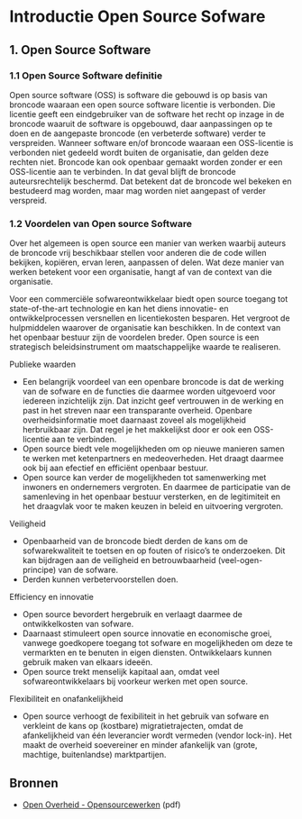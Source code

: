 # Introductie Open Source Sofware 

## 1. Open Source Software 

### 1.1 Open Source Software definitie

Open source software (OSS) is software die gebouwd is op basis van broncode waaraan een open source
software licentie is verbonden. Die licentie geeft een eindgebruiker van de software het recht op
inzage in de broncode waaruit de software is opgebouwd, daar aanpassingen op te doen en de
aangepaste broncode (en verbeterde software) verder te verspreiden. Wanneer software en/of broncode
waaraan een OSS-licentie is verbonden niet gedeeld wordt buiten de organisatie, dan gelden deze
rechten niet. Broncode kan ook openbaar gemaakt worden zonder er een OSS-licentie aan te verbinden.
In dat geval blijft de broncode auteursrechtelijk beschermd. Dat betekent dat de broncode wel
bekeken en bestudeerd mag worden, maar mag worden niet aangepast of verder verspreid.

### 1.2 Voordelen van Open source Software 

Over het algemeen is open source een manier van werken waarbij auteurs de broncode vrij beschikbaar
stellen voor anderen die de code willen bekijken, kopiëren, ervan leren, aanpassen of delen. Wat
deze manier van werken betekent voor een organisatie, hangt af van de context van die organisatie.

Voor een commerciële sofwareontwikkelaar biedt open source toegang tot state-of-the-art technologie
en kan het diens innovatie- en ontwikkelprocessen versnellen en licentiekosten besparen. Het
vergroot de hulpmiddelen waarover de organisatie kan beschikken. In de context van het openbaar
bestuur zijn de voordelen breder. Open source is een strategisch beleidsinstrument om
maatschappelijke waarde te realiseren.

Publieke waarden
- Een belangrijk voordeel van een openbare broncode is dat de werking van de sofware en de functies
die daarmee worden uitgevoerd voor iedereen inzichtelijk zijn. Dat inzicht geef vertrouwen in de
werking en past in het streven naar een transparante overheid. Openbare overheidsinformatie moet
daarnaast zoveel als mogelijkheid herbruikbaar zijn. Dat regel je het makkelijkst door er ook een
OSS-licentie aan te verbinden.
- Open source biedt vele mogelijkheden om op nieuwe manieren samen te werken met ketenpartners en
  medeoverheden. Het draagt daarmee ook bij aan efectief en efficiënt openbaar bestuur.
- Open source kan verder de mogelijkheden tot samenwerking met inwoners en ondernemers vergroten. En
daarmee de participatie van de samenleving in het openbaar bestuur versterken, en de legitimiteit en
het draagvlak voor te maken keuzen in beleid en uitvoering vergroten.

Veiligheid
- Openbaarheid van de broncode biedt derden de kans om de sofwarekwaliteit te toetsen en op fouten
of risico’s te onderzoeken. Dit kan bijdragen aan de veiligheid en betrouwbaarheid
(veel-ogen-principe) van de sofware.
- Derden kunnen verbetervoorstellen doen.

Efficiency en innovatie
- Open source bevordert hergebruik en verlaagt daarmee de ontwikkelkosten van sofware.
- Daarnaast stimuleert open source innovatie en economische groei, vanwege goedkopere toegang tot
sofware en mogelijkheden om deze te vermarkten en te benuten in eigen diensten. Ontwikkelaars kunnen
gebruik maken van elkaars ideeën.
- Open source trekt menselijk kapitaal aan, omdat veel sofwareontwikkelaars bij voorkeur werken met
  open source.

Flexibiliteit en onafankelijkheid
- Open source verhoogt de fexibiliteit in het gebruik van sofware en verkleint de kans op (kostbare)
migratietrajecten, omdat de afankelijkheid van één leverancier wordt vermeden (vendor lock-in). Het
maakt de overheid soevereiner en minder afankelijk van (grote, machtige, buitenlandse)
marktpartijen.

## Bronnen

- [Open Overheid -
  Opensourcewerken](https://open.overheid.nl/documenten/ronl-11418083f5e2244a462069137d519ef852237b3f/pdf)
  (pdf)
